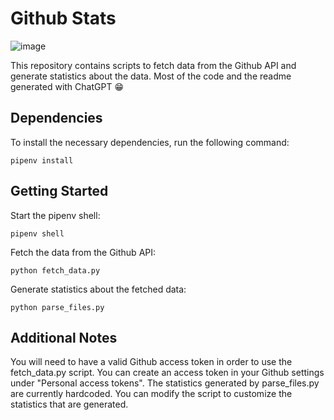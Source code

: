 # Github Stats
![image](https://user-images.githubusercontent.com/3636063/211070238-febf2aec-39e7-45ca-a9c7-f8538c861d01.png)

This repository contains scripts to fetch data from the Github API and generate statistics about the data. Most of the code and the readme generated with ChatGPT 😁

## Dependencies
To install the necessary dependencies, run the following command:

```
pipenv install
```

## Getting Started
Start the pipenv shell:
```
pipenv shell
```
Fetch the data from the Github API:
```
python fetch_data.py
```
Generate statistics about the fetched data:
```
python parse_files.py
```

## Additional Notes
You will need to have a valid Github access token in order to use the fetch_data.py script. You can create an access token in your Github settings under "Personal access tokens".
The statistics generated by parse_files.py are currently hardcoded. You can modify the script to customize the statistics that are generated.
